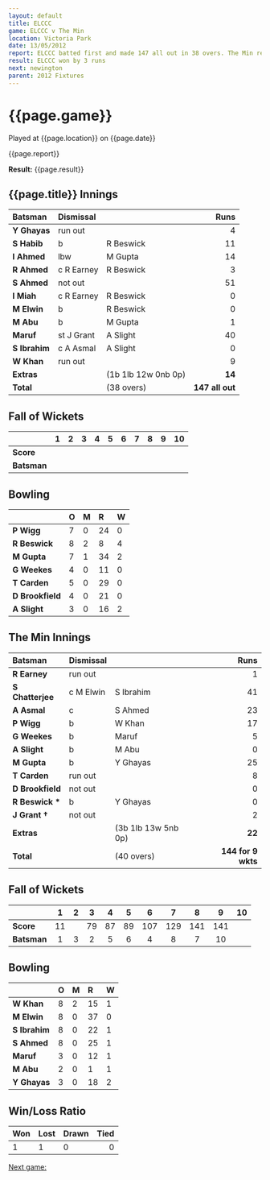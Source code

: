 ```yaml
---
layout: default
title: ELCCC
game: ELCCC v The Min
location: Victoria Park
date: 13/05/2012
report: ELCCC batted first and made 147 all out in 38 overs. The Min replied with 144 for 9 wkts in 40 overs
result: ELCCC won by 3 runs
next: newington
parent: 2012 Fixtures
---
```


# {{page.game}}

Played at {{page.location}} on {{page.date}}

{{page.report}}

**Result:** {{page.result}}

## {{page.title}} Innings

| Batsman | Dismissal |  | Runs |
|:---|:---|---|---:|
| **Y Ghayas** | run out |  | 4 |
| **S Habib** | b | R Beswick | 11 |
| **I Ahmed** | lbw | M Gupta | 14 |
| **R Ahmed** | c R Earney | R Beswick | 3 |
| **S Ahmed** | not out |  | 51 |
| **I Miah** | c R Earney | R Beswick | 0 |
| **M Elwin** | b | R Beswick | 0 |
| **M Abu** | b | M Gupta | 1 |
| **Maruf** | st J Grant | A Slight | 40 |
| **S Ibrahim** | c A Asmal | A Slight | 0 |
| **W Khan** | run out |  | 9 |
| **Extras** | | (1b 1lb 12w 0nb 0p) | **14** |
| **Total** | | (38 overs) | **147 all out** |

## Fall of Wickets

| | 1 | 2 | 3 | 4 | 5 | 6 | 7 | 8 | 9 | 10 |
|---|:---:|:---:|:---:|:---:|:---:|:---:|:---:|:---:|:---:|:---:|
| **Score** |  |  |  |  |  |  |  |  |  |  |
| **Batsman** |  |  |  |  |  |  |  |  |  |  |

## Bowling

| | O | M | R | W |
|---|:---|:---|:---|:---|
| **P Wigg** | 7 | 0 | 24 | 0 |
| **R Beswick** | 8 | 2 | 8 | 4 |
| **M Gupta** | 7 | 1 | 34 | 2 |
| **G Weekes** | 4 | 0 | 11 | 0 |
| **T Carden** | 5 | 0 | 29 | 0 |
| **D Brookfield** | 4 | 0 | 21 | 0 |
| **A Slight** | 3 | 0 | 16 | 2 |

## The Min Innings

| Batsman | Dismissal |  | Runs |
|:---|:---|---|---:|
| **R Earney** | run out |  | 1 |
| **S Chatterjee** | c M Elwin | S Ibrahim | 41 |
| **A Asmal** | c | S Ahmed | 23 |
| **P Wigg** | b | W Khan | 17 |
| **G Weekes** | b | Maruf | 5 |
| **A Slight** | b | M Abu | 0 |
| **M Gupta** | b | Y Ghayas | 25 |
| **T Carden** | run out |  | 8 |
| **D Brookfield** | not out |  | 0 |
| **R Beswick &#42;** | b | Y Ghayas | 0 |
| **J Grant &#8224;** | not out |  | 2 |
| **Extras** | | (3b 1lb 13w 5nb 0p) | **22** |
| **Total** | | (40 overs) | **144 for 9 wkts** |

## Fall of Wickets

| | 1 | 2 | 3 | 4 | 5 | 6 | 7 | 8 | 9 | 10 |
|---|:---:|:---:|:---:|:---:|:---:|:---:|:---:|:---:|:---:|:---:|
| **Score** | 11 |  | 79 | 87 | 89 | 107 | 129 | 141 | 141 |  |
| **Batsman** | 1 | 3 | 2 | 5 | 6 | 4 | 8 | 7 | 10 |  |

## Bowling

| | O | M | R | W |
|---|:---|:---|:---|:---|
| **W Khan** | 8 | 2 | 15 | 1 |
| **M Elwin** | 8 | 0 | 37 | 0 |
| **S Ibrahim** | 8 | 0 | 22 | 1 |
| **S Ahmed** | 8 | 0 | 25 | 1 |
| **Maruf** | 3 | 0 | 12 | 1 |
| **M Abu** | 2 | 0 | 1 | 1 |
| **Y Ghayas** | 3 | 0 | 18 | 2 |

## Win/Loss Ratio

| Won | Lost | Drawn | Tied |
|:---|:---|:---|---:|
| 1 | 1 | 0 | 0 |

[Next game:]({{page.next}})

